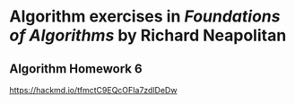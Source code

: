 # Algorithm exercises in *Foundations of Algorithms* by Richard Neapolitan

## Algorithm Homework 6
https://hackmd.io/tfmctC9EQcOFIa7zdlDeDw
